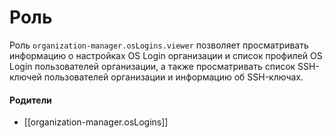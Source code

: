 # Роль

Роль `organization-manager.osLogins.viewer` позволяет просматривать информацию о настройках OS Login организации и список профилей OS Login пользователей организации, а также просматривать список SSH-ключей пользователей организации и информацию об SSH-ключах.


#### Родители

- [[organization-manager.osLogins]]
